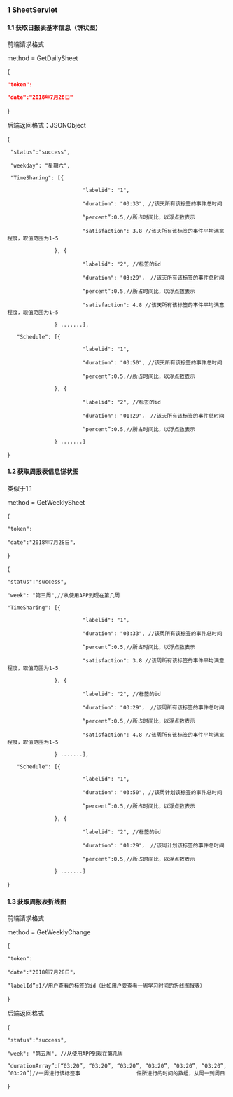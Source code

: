 ### 1 SheetServlet

#### 1.1 获取日报表基本信息（饼状图）

前端请求格式

method = GetDailySheet

{

```json
"token":

"date":"2018年7月28日"
```

}

后端返回格式：JSONObject

{

     "status":"success",
    
     "weekday": "星期六",
    
     "TimeSharing": [{
    
                            "labelid": "1",
    
                            "duration": "03:33", //该天所有该标签的事件总时间
    
                            “percent”:0.5,//所占时间比，以浮点数表示
    
                            "satisfaction": 3.8 //该天所有该标签的事件平均满意程度，取值范围为1-5
    
                   }, {
    
                            "labelid": "2", //标签的id
    
                            "duration": "03:29"， //该天所有该标签的事件总时间
    
                            “percent”:0.5,//所占时间比，以浮点数表示
    
                            "satisfaction": 4.8 //该天所有该标签的事件平均满意程度，取值范围为1-5
    
                   } .......],
    
       "Schedule": [{
    
                            "labelid": "1",
    
                            "duration": "03:50", //该天所有该标签的事件总时间
    
                            “percent”:0.5,//所占时间比，以浮点数表示
    
                   }, {
    
                            "labelid": "2", //标签的id
    
                            "duration": "01:29"， //该天所有该标签的事件总时间
    
                            “percent”:0.5,//所占时间比，以浮点数表示
    
                   } .......]

}

#### 1.2 获取周报表信息饼状图

类似于1.1

method = GetWeeklySheet

{

	"token":
	
	"date":"2018年7月28日"，

}

{

    "status":"success",
    
    "week": "第三周",//从使用APP到现在第几周
    
    "TimeSharing": [{
    
                            "labelid": "1",
    
                            "duration": "03:33", //该周所有该标签的事件总时间
    
                            “percent”:0.5,//所占时间比，以浮点数表示
    
                            "satisfaction": 3.8 //该周所有该标签的事件平均满意程度，取值范围为1-5
    
                   }, {
    
                            "labelid": "2", //标签的id
    
                            "duration": "03:29"， //该周所有该标签的事件总时间
    
                            “percent”:0.5,//所占时间比，以浮点数表示
    
                            "satisfaction": 4.8 //该周所有该标签的事件平均满意程度，取值范围为1-5
    
                   } .......],
    
       "Schedule": [{
    
                            "labelid": "1",
    
                            "duration": "03:50", //该周计划该标签的事件总时间
    
                            “percent”:0.5,//所占时间比，以浮点数表示
    
                   }, {
    
                            "labelid": "2", //标签的id
    
                            "duration": "01:29"， //该周计划该标签的事件总时间
    
                            “percent”:0.5,//所占时间比，以浮点数表示
    
                   } .......]

}

#### 1.3 获取周报表折线图

前端请求格式

method = GetWeeklyChange

{

	"token":
	
	"date":"2018年7月28日"，
	
	“labelId”:1//用户查看的标签的id（比如用户要查看一周学习时间的折线图报表）

}

后端返回格式

{

    "status":"success",
    
    "week": "第五周", //从使用APP到现在第几周
    
    “durationArray”:[“03:20”, “03:20”, “03:20”, “03:20”, “03:20”, “03:20”, “03:20”]//一周进行该标签事				   件所进行的时间的数组，从周一到周日

}

